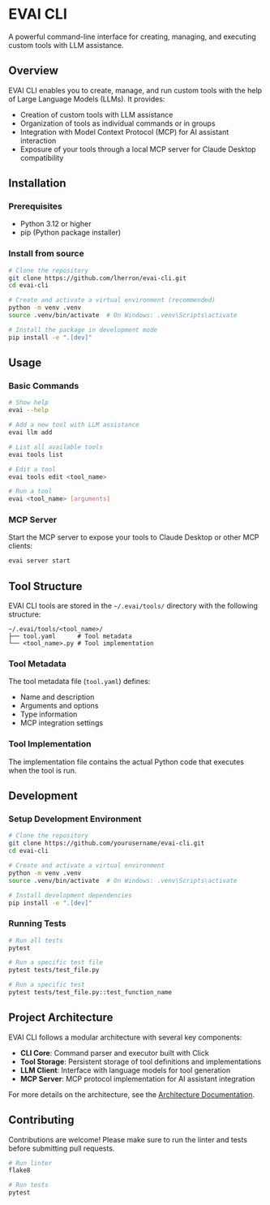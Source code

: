 # EVAI CLI

A powerful command-line interface for creating, managing, and executing custom tools with LLM assistance.

## Overview

EVAI CLI enables you to create, manage, and run custom tools with the help of Large Language Models (LLMs). It provides:

- Creation of custom tools with LLM assistance
- Organization of tools as individual commands or in groups
- Integration with Model Context Protocol (MCP) for AI assistant interaction
- Exposure of your tools through a local MCP server for Claude Desktop compatibility

## Installation

### Prerequisites

- Python 3.12 or higher
- pip (Python package installer)

### Install from source

```bash
# Clone the repository
git clone https://github.com/lherron/evai-cli.git
cd evai-cli

# Create and activate a virtual environment (recommended)
python -m venv .venv
source .venv/bin/activate  # On Windows: .venv\Scripts\activate

# Install the package in development mode
pip install -e ".[dev]"
```

## Usage

### Basic Commands

```bash
# Show help
evai --help

# Add a new tool with LLM assistance
evai llm add

# List all available tools
evai tools list

# Edit a tool
evai tools edit <tool_name>

# Run a tool
evai <tool_name> [arguments]
```

### MCP Server

Start the MCP server to expose your tools to Claude Desktop or other MCP clients:

```bash
evai server start
```

## Tool Structure

EVAI CLI tools are stored in the `~/.evai/tools/` directory with the following structure:

```
~/.evai/tools/<tool_name>/
├── tool.yaml      # Tool metadata
└── <tool_name>.py # Tool implementation
```

### Tool Metadata

The tool metadata file (`tool.yaml`) defines:
- Name and description
- Arguments and options
- Type information
- MCP integration settings

### Tool Implementation

The implementation file contains the actual Python code that executes when the tool is run.

## Development

### Setup Development Environment

```bash
# Clone the repository
git clone https://github.com/yourusername/evai-cli.git
cd evai-cli

# Create and activate a virtual environment
python -m venv .venv
source .venv/bin/activate  # On Windows: .venv\Scripts\activate

# Install development dependencies
pip install -e ".[dev]"
```

### Running Tests

```bash
# Run all tests
pytest

# Run a specific test file
pytest tests/test_file.py

# Run a specific test
pytest tests/test_file.py::test_function_name
```

## Project Architecture

EVAI CLI follows a modular architecture with several key components:

- **CLI Core**: Command parser and executor built with Click
- **Tool Storage**: Persistent storage of tool definitions and implementations
- **LLM Client**: Interface with language models for tool generation
- **MCP Server**: MCP protocol implementation for AI assistant integration

For more details on the architecture, see the [Architecture Documentation](evai/docs/ARCHITECTURE.md).

## Contributing

Contributions are welcome! Please make sure to run the linter and tests before submitting pull requests.

```bash
# Run linter
flake8

# Run tests
pytest
```